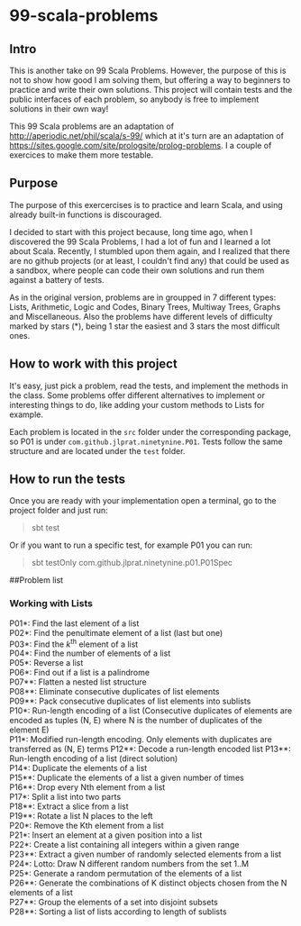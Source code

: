 # 99-scala-problems
## Intro
This is another take on 99 Scala Problems. However, the purpose of this is not to show how good I am solving them, but offering a way to beginners to practice and write their own solutions. This project will contain tests and the public interfaces of each problem, so anybody is free to implement solutions in their own way!

This 99 Scala problems are an adaptation of http://aperiodic.net/phil/scala/s-99/ which at it's turn are an adaptation of https://sites.google.com/site/prologsite/prolog-problems. I a couple of exercices to make them more testable.

## Purpose
The purpose of this exercercises is to practice and learn Scala, and using already built-in functions is discouraged.

I decided to start with this project because, long time ago, when I discovered the 99 Scala Problems, I had a lot of fun and I learned a lot about Scala. Recently, I stumbled upon them again, and I realized that there are no github projects (or at least, I couldn't find any) that could be used as a sandbox, where people can code their own solutions and run them against a battery of tests.

As in the original version, problems are in groupped in 7 different types: Lists, Arithmetic, Logic and Codes, Binary Trees, Multiway Trees, Graphs and Miscellaneous. Also the problems have different levels of difficulty marked by stars (*), being 1 star the easiest and 3 stars the most difficult ones.

## How to work with this project
It's easy, just pick a problem, read the tests, and implement the methods in the class. Some problems offer different alternatives to implement or interesting things to do, like adding your custom methods to Lists for example.

Each problem is located in the `src` folder under the corresponding package, so P01 is under `com.github.jlprat.ninetynine.P01`. Tests follow the same structure and are located under the `test` folder.

## How to run the tests
Once you are ready with your implementation open a terminal, go to the project folder and just run:
> sbt test

Or if you want to run a specific test, for example P01 you can run:

> sbt testOnly com.github.jlprat.ninetynine.p01.P01Spec

##Problem list
### Working with Lists
P01\*: Find the last element of a list  
P02\*: Find the penultimate element of a list (last but one)  
P03\*: Find the *k*<sup>th</sup> element of a list  
P04\*: Find the number of elements of a list  
P05\*: Reverse a list  
P06\*: Find out if a list is a palindrome  
P07\*\*: Flatten a nested list structure  
P08\*\*: Eliminate consecutive duplicates of list elements  
P09\*\*: Pack consecutive duplicates of list elements into sublists  
P10\*: Run-length encoding of a list (Consecutive duplicates of elements are encoded as tuples (N, E) where N is the number of duplicates of the element E)  
P11\*: Modified run-length encoding. Only elements with duplicates are transferred as (N, E) terms
P12\*\*: Decode a run-length encoded list 
P13\*\*: Run-length encoding of a list (direct solution)  
P14\*: Duplicate the elements of a list  
P15\*\*: Duplicate the elements of a list a given number of times  
P16\*\*: Drop every Nth element from a list  
P17\*: Split a list into two parts  
P18\*\*: Extract a slice from a list  
P19\*\*: Rotate a list N places to the left  
P20\*: Remove the Kth element from a list  
P21\*: Insert an element at a given position into a list  
P22\*: Create a list containing all integers within a given range  
P23\*\*: Extract a given number of randomly selected elements from a list  
P24\*: Lotto: Draw N different random numbers from the set 1..M  
P25\*: Generate a random permutation of the elements of a list  
P26\*\*: Generate the combinations of K distinct objects chosen from the N elements of a list  
P27\*\*: Group the elements of a set into disjoint subsets  
P28\*\*: Sorting a list of lists according to length of sublists  



